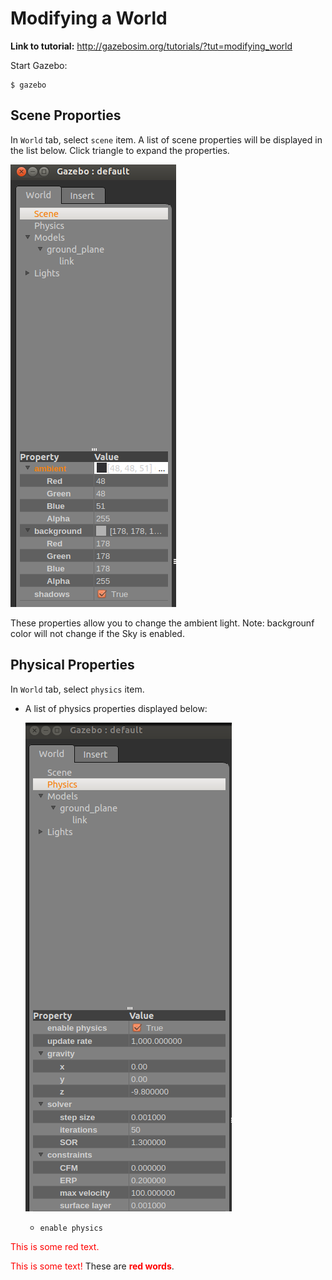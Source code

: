 # Modifying a World

**Link to tutorial:** http://gazebosim.org/tutorials/?tut=modifying_world

Start Gazebo:

```
$ gazebo
```

## Scene Proporties

In `World` tab, select `scene` item. A list of scene properties will be displayed in the list below. Click triangle to expand the properties.

![scene][1]

These properties allow you to change the ambient light. Note: backgrounf color will not change if the Sky is enabled.

## Physical Properties

In `World` tab, select `physics` item.  

- A list of physics properties displayed below:
    
    ![physical][2]
    
    - `enable physics`
    

<p style='color:red'>This is some red text.</p>
<font color="red">This is some text!</font>
These are <b style='color:red'>red words</b>.

    

[1]: images/scene_prop.png
[2]: images/physics_prop.png
